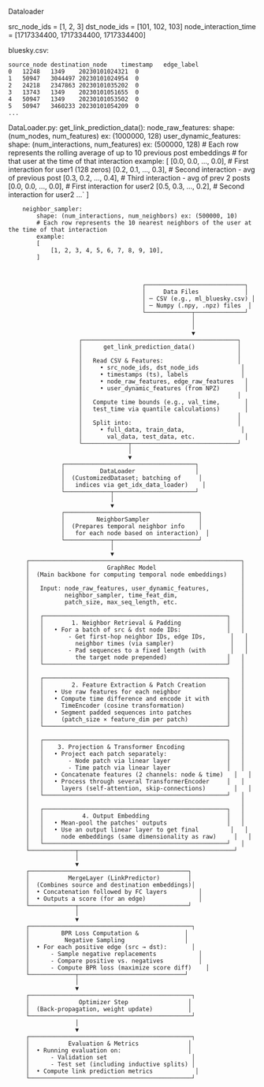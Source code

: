 Dataloader

src_node_ids = [1, 2, 3]
dst_node_ids = [101, 102, 103]
node_interaction_time = [1717334400, 1717334400, 1717334400]


bluesky.csv:

    source_node	destination_node	timestamp	edge_label
    0	12248	1349	20230101024321	0
    1	50947	3044497	20230101024954	0
    2	24218	2347863	20230101035202	0
    3	13743	1349	20230101051655	0
    4	50947	1349	20230101053502	0
    5	50947	3460233	20230101054209	0
    ...



DataLoader.py:
    get_link_prediction_data():
        node_raw_features:
            shape: (num_nodes, num_features) ex: (1000000, 128)
        user_dynamic_features:
            shape: (num_interactions, num_features) ex: (500000, 128)
            # Each row represents the rolling average of up to 10 previous post embeddings
            # for that user at the time of that interaction
            example:
            [
                [0.0, 0.0, ..., 0.0],         # First interaction for user1 (128 zeros)
                [0.2, 0.1, ..., 0.3],         # Second interaction - avg of previous post
                [0.3, 0.2, ..., 0.4],         # Third interaction - avg of prev 2 posts
                [0.0, 0.0, ..., 0.0],         # First interaction for user2
                [0.5, 0.3, ..., 0.2],         # Second interaction for user2
                ...`
            ]

        neighbor_sampler:
            shape: (num_interactions, num_neighbors) ex: (500000, 10)
            # Each row represents the 10 nearest neighbors of the user at the time of that interaction
            example:
            [
                [1, 2, 3, 4, 5, 6, 7, 8, 9, 10],
            ]
        


                                          ┌────────────────────────────┐
                                          │     Data Files             │
                                          │ ─ CSV (e.g., ml_bluesky.csv) │
                                          │ ─ Numpy (.npy, .npz) files  │
                                          └─────────────┬──────────────┘
                                                        │
                                                        │
                                                        ▼
                        ┌────────────────────────────────────────────┐
                        │      get_link_prediction_data()            │
                        │                                            │
                        │   Read CSV & Features:                     │
                        │     • src_node_ids, dst_node_ids            │
                        │     • timestamps (ts), labels               │
                        │     • node_raw_features, edge_raw_features   │
                        │     • user_dynamic_features (from NPZ)       │
                        │                                            │
                        │   Compute time bounds (e.g., val_time,       │
                        │   test_time via quantile calculations)       │
                        │                                            │
                        │   Split into:                              │
                        │     • full_data, train_data,                │
                        │       val_data, test_data, etc.              │
                        └─────────────┬──────────────────────────────┘
                                      │
                                      ▼
                   ┌─────────────────────────────────────┐
                   │          DataLoader                 │
                   │  (CustomizedDataset; batching of     │
                   │   indices via get_idx_data_loader)    │
                   └─────────────┬───────────────────────┘
                                 │
                                 ▼
                   ┌──────────────────────────────────────┐
                   │         NeighborSampler              │
                   │  (Prepares temporal neighbor info    │
                   │   for each node based on interaction)  │
                   └─────────────┬────────────────────────┘
                                 │
                                 ▼
         ┌────────────────────────────────────────────────────────────┐
         │                      GraphRec Model                        │
         │  (Main backbone for computing temporal node embeddings)    │
         │                                                            │
         │   Input: node_raw_features, user_dynamic_features,         │
         │          neighbor_sampler, time_feat_dim,                  │
         │          patch_size, max_seq_length, etc.                  │
         │                                                            │
         │   ┌────────────────────────────────────────────────────┐   │
         │   │        1. Neighbor Retrieval & Padding             │   │
         │   │   • For a batch of src & dst node IDs:             │   │
         │   │       - Get first-hop neighbor IDs, edge IDs,       │   │
         │   │         neighbor times (via sampler)                │   │
         │   │       - Pad sequences to a fixed length (with       │   │
         │   │         the target node prepended)                 │   │
         │   └────────────────────────────────────────────────────┘   │
         │                                                            │
         │   ┌────────────────────────────────────────────────────┐   │
         │   │        2. Feature Extraction & Patch Creation      │   │
         │   │   • Use raw features for each neighbor             │   │
         │   │   • Compute time difference and encode it with     │   │
         │   │     TimeEncoder (cosine transformation)            │   │
         │   │   • Segment padded sequences into patches          │   │
         │   │     (patch_size × feature_dim per patch)           │   │
         │   └────────────────────────────────────────────────────┘   │
         │                                                            │
         │   ┌────────────────────────────────────────────────────┐   │
         │   │    3. Projection & Transformer Encoding            │   │
         │   │   • Project each patch separately:                 │   │
         │   │       - Node patch via linear layer                │   │
         │   │       - Time patch via linear layer                │   │
         │   │   • Concatenate features (2 channels: node & time)   │   │
         │   │   • Process through several TransformerEncoder     │   │
         │   │     layers (self-attention, skip-connections)        │   │
         │   └────────────────────────────────────────────────────┘   │
         │                                                            │
         │   ┌────────────────────────────────────────────────────┐   │
         │   │           4. Output Embedding                      │   │
         │   │   • Mean-pool the patches' outputs                 │   │
         │   │   • Use an output linear layer to get final         │   │
         │   │     node embeddings (same dimensionality as raw)     │   │
         │   └────────────────────────────────────────────────────┘   │
         └─────────────┬────────────────────────────────────────────┘
                       │
                       ▼
         ┌─────────────────────────────────────────────┐
         │           MergeLayer (LinkPredictor)        │
         │  (Combines source and destination embeddings)│
         │  • Concatenation followed by FC layers         │
         │  • Outputs a score (for an edge)               │
         └─────────────┬───────────────────────────────┘
                       │
                       ▼
         ┌──────────────────────────────────────────────┐
         │         BPR Loss Computation &             │
         │          Negative Sampling                 │
         │  • For each positive edge (src → dst):       │
         │      - Sample negative replacements            │
         │      - Compare positive vs. negatives          │
         │      - Compute BPR loss (maximize score diff)    │
         └─────────────┬──────────────────────────────┘
                       │
                       ▼
         ┌──────────────────────────────────────────────┐
         │              Optimizer Step                 │
         │  (Back-propagation, weight update)          │
         └──────────────────────────────────────────────┘
                       │
                       ▼
         ┌──────────────────────────────────────────────┐
         │           Evaluation & Metrics              │
         │  • Running evaluation on:                   │
         │      - Validation set                        │
         │      - Test set (including inductive splits) │
         │  • Compute link prediction metrics            │
         └──────────────────────────────────────────────┘
